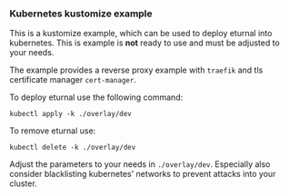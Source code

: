 ### Kubernetes kustomize example

This is a kustomize example, which can be used to deploy eturnal into kubernetes. This is example is **not** ready to use and must be adjusted to your needs.

The example provides a reverse proxy example with `traefik` and tls certificate manager `cert-manager`.

To deploy eturnal use the following command:

`kubectl apply -k ./overlay/dev`

To remove eturnal use:

`kubectl delete -k ./overlay/dev`

Adjust the parameters to your needs in `./overlay/dev`. Especially also consider blacklisting kubernetes' networks  to prevent attacks into your cluster.
